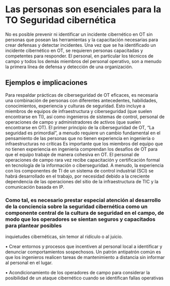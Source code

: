 # Las personas son esenciales para la TO Seguridad cibernética

No es posible prevenir ni identificar un incidente cibernético en OT sin personas que posean las herramientas y la capacitación necesarias para crear defensas y detectar incidentes.
Una vez que se ha identificado un incidente cibernético en OT, se requieren personas capacitadas y competentes para responder.
El personal, en particular los técnicos de campo y todos los demás miembros del personal operativo, son a menudo la primera línea de defensa y detección de una organización.

## Ejemplos e implicaciones
Para respaldar prácticas de ciberseguridad de OT eficaces, es necesaria una combinación de personas con diferentes antecedentes, habilidades, conocimientos, experiencia y culturas de seguridad.
Esto incluye a miembros de equipos de infraestructura y ciberseguridad (que suelen encontrarse en TI), así como ingenieros de sistemas de control, personal de operaciones de campo y administradores de activos (que suelen encontrarse
en OT).
El primer principio de la ciberseguridad de OT, “La seguridad es primordial”, a menudo requiere un cambio fundamental en el pensamiento de las personas que no tienen experiencia en ingeniería o infraestructuras no críticas
Es importante que los miembros del equipo que no tienen experiencia en ingeniería comprendan los desafíos de OT para que el equipo trabaje de manera cohesiva en OT.
El personal de operaciones de campo rara vez recibe capacitación y certificación formal en tecnología de la información o ciberseguridad.
A menudo, la experiencia con los componentes de TI de un sistema de control industrial (SCI) se habrá desarrollado en el trabajo, por necesidad debido a la creciente dependencia de las operaciones del sitio de la infraestructura de TIC y la comunicación basada en
IP.

### Como tal, es necesario prestar especial atención al desarrollo de la conciencia sobre la seguridad cibernética como un componente central de la cultura de seguridad en el campo, de modo que los operadores se sientan seguros y capacitados para plantear posibles
inquietudes cibernéticas, sin temor al ridículo o al juicio.

• Crear entornos y procesos que incentiven al personal local a identificar y denunciar comportamientos sospechosos. Un patrón antipatrón común es que los ingenieros realicen tareas de mantenimiento a distancia sin informar
al personal en el lugar.

• Acondicionamiento de los operadores de campo para considerar la posibilidad de un ataque cibernético cuando se identifican fallas operativas
